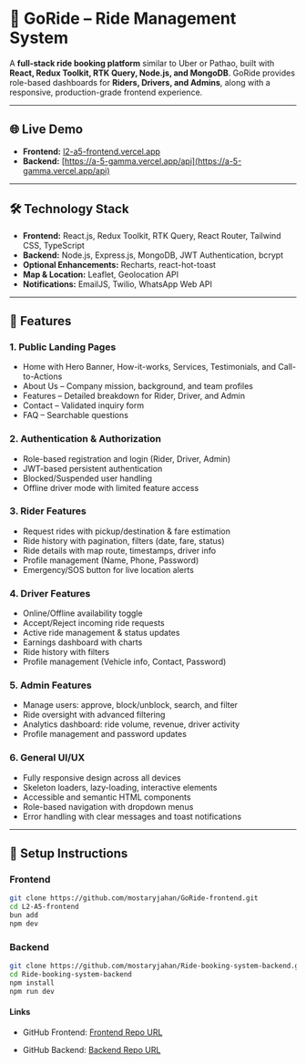 # 🚖 GoRide – Ride Management System

A **full-stack ride booking platform** similar to Uber or Pathao, built with **React, Redux Toolkit, RTK Query, Node.js, and MongoDB**. GoRide provides role-based dashboards for **Riders, Drivers, and Admins**, along with a responsive, production-grade frontend experience.

---

## 🌐 Live Demo

- **Frontend:** [l2-a5-frontend.vercel.app](https://l2-a5-frontend.vercel.app) 
- **Backend:** [https://a-5-gamma.vercel.app/api](https://a-5-gamma.vercel.app/api) 

---

## 🛠 Technology Stack

- **Frontend:** React.js, Redux Toolkit, RTK Query, React Router, Tailwind CSS, TypeScript  
- **Backend:** Node.js, Express.js, MongoDB, JWT Authentication, bcrypt  
- **Optional Enhancements:** Recharts, react-hot-toast  
- **Map & Location:** Leaflet, Geolocation API  
- **Notifications:** EmailJS, Twilio, WhatsApp Web API  

---

## 📌 Features

### **1. Public Landing Pages**
- Home with Hero Banner, How-it-works, Services, Testimonials, and Call-to-Actions  
- About Us – Company mission, background, and team profiles  
- Features – Detailed breakdown for Rider, Driver, and Admin  
- Contact – Validated inquiry form  
- FAQ – Searchable questions  

### **2. Authentication & Authorization**
- Role-based registration and login (Rider, Driver, Admin)  
- JWT-based persistent authentication  
- Blocked/Suspended user handling  
- Offline driver mode with limited feature access  

### **3. Rider Features**
- Request rides with pickup/destination & fare estimation  
- Ride history with pagination, filters (date, fare, status)  
- Ride details with map route, timestamps, driver info  
- Profile management (Name, Phone, Password)  
- Emergency/SOS button for live location alerts  

### **4. Driver Features**
- Online/Offline availability toggle  
- Accept/Reject incoming ride requests  
- Active ride management & status updates  
- Earnings dashboard with charts  
- Ride history with filters  
- Profile management (Vehicle info, Contact, Password)  

### **5. Admin Features**
- Manage users: approve, block/unblock, search, and filter  
- Ride oversight with advanced filtering  
- Analytics dashboard: ride volume, revenue, driver activity  
- Profile management and password updates  

### **6. General UI/UX**
- Fully responsive design across all devices  
- Skeleton loaders, lazy-loading, interactive elements  
- Accessible and semantic HTML components  
- Role-based navigation with dropdown menus  
- Error handling with clear messages and toast notifications  

---

## 🚀 Setup Instructions

### **Frontend**
```bash
git clone https://github.com/mostaryjahan/GoRide-frontend.git
cd L2-A5-frontend
bun add
npm dev
```
### **Backend**
```bash
git clone https://github.com/mostaryjahan/Ride-booking-system-backend.git
cd Ride-booking-system-backend
npm install
npm run dev
```


 #### Links

- GitHub Frontend: [Frontend Repo URL](https://github.com/mostaryjahan/GoRide-frontend.git)

- GitHub Backend: [Backend Repo URL](https://github.com/mostaryjahan/Ride-booking-system-backend.git)


